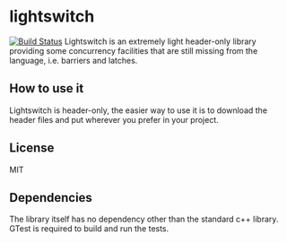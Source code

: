 # lightswitch
[![Build Status](https://travis-ci.org/manoet/lightswitch.svg?branch=master)](https://travis-ci.org/manoet/lightswitch)
Lightswitch is an extremely light header-only library providing some concurrency
facilities that are still missing from the language, i.e. barriers and latches.

## How to use it
Lightswitch is header-only, the easier way to use it is to download the header
files and put wherever you prefer in your project.

## License
MIT

## Dependencies
The library itself has no dependency other than the standard c++ library.
GTest is required to build and run the tests.
